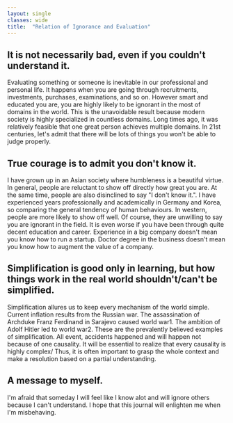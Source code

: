 ```yaml
---
layout: single
classes: wide
title:  "Relation of Ignorance and Evaluation"
---
```


## It is not necessarily bad, even if you couldn't understand it.

Evaluating something or someone is inevitable in our professional and personal life.
It happens when you are going through recruitments, investments, purchases, examinations, and so on.
However smart and educated you are, you are highly likely to be ignorant in the most of domains in the world.
This is the unavoidable result because modern society is highly specialized in countless domains.
Long times ago, it was relatively feasible that one great person achieves multiple domains.
In 21st centuries, let's admit that there will be lots of things you won't be able to judge properly.

## True courage is to admit you don't know it.

I have grown up in an Asian society where humbleness is a beautiful virtue. 
In general, people are reluctant to show off directly how great you are. 
At the same time, people are also disinclined to say "I don't know it.".
I have experienced years professionally and academically in Germany and Korea, so comparing the general tendency of human behaviours.
In western, people are more likely to show off well. 
Of course, they are unwilling to say you are ignorant in the field.
It is even worse if you have been through quite decent education and career.
Experience in a big company doesn't mean you know how to run a startup.
Doctor degree in the business doesn't mean you know how to augment the value of a company.

## Simplification is good only in learning, but how things work in the real world shouldn't/can't be simplified.

Simplification allures us to keep every mechanism of the world simple.
Current inflation results from the Russian war.
The assassination of Archduke Franz Ferdinand in Sarajevo caused world war1.
The ambition of Adolf Hitler led to world war2.
These are the prevalently believed examples of simplification. 
All event, accidents happened and will happen not because of one causality.
It will be essential to realize that every causality is highly complex/
Thus, it is often important to grasp the whole context and make a resolution based on a partial understanding.

## A message to myself.

I'm afraid that someday I will feel like I know alot and will ignore others because I can't understand.
I hope that this journal will enlighten me when I'm misbehaving. 